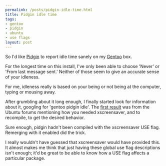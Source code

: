 ```yaml
--- 
permalink: /posts/pidgin-idle-time.html
title: Pidgin idle time
tags: 
- gentoo
- pidgin
- ubuntu
- use flags
layout: post
---
```

So I'd like [Pidgin](http://pidgin.im) to report idle time sanely on my [Gentoo](http://www.gentoo.org) box.

For the longest time on this install, I've only been able to choose 'Never' or 'From last message sent.' Neither of those seem to give an accurate sense of your idleness.

For me, idleness really is based on your being or not being at the computer, typing or mousing away.

After grumbling about it long enough, I finally started look for information about it, googling for 'gentoo pidgin idle'. The [first result](http://ubuntuforums.org/showthread.php?t=479862) was from the Ubuntu forums mentioning how you needed xscreensaver, and to recompile, to get the desired behavior.

Sure enough, pidgin hadn't been compiled with the xscreensaver USE flag. Remerging with it enabled did the trick.

I really wouldn't have guessed that xscreensaver would have provided this. It almost makes me think that just having these global use flag descriptions isn't enough; it'd be great to be able to know how a USE flag affects a particular package.
